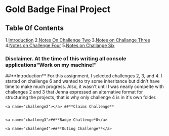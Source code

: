 # Gold Badge Final Project

## Table Of Contents
1.[Introduction](#intro)
2.[Notes On Challenge Two](#challenge2)
3.[Notes on Challange Three](challenge3)
4.[Notes on Challenge Four](challenge4)
5.[Notes on Challange Six](challenge6)

### Disclaimer. At the time of this writing all console applications"Work on my machine!"

<a name="intro">
    ##**Introduction**
    For this assignment, I selected challenges 2, 3, and 4. I started on challenge
    6 and wanted to try some inheritance but didn't have time to make much progress.
    Also, it wasn't until I was nearly compelte with challenges 2 and 3 that Jenna expressed an
    alternative format for structuring the projects, that is why only challenge 4 is in it's own folder.



    <a name="challenge2"></a> ##**Claims Challenge**


    <a name="challneg3">##**Badge Challenge*8</a>

    <a name="challenge4">##**Outing Challenge**</a>
    
